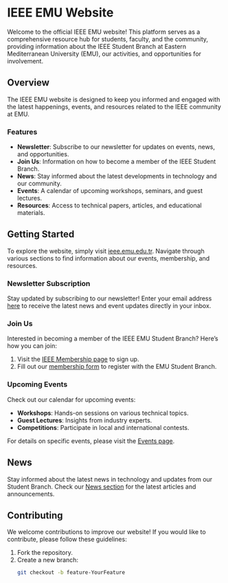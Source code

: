 # IEEE EMU Website

Welcome to the official IEEE EMU website! This platform serves as a comprehensive resource hub for students, faculty, and the community, providing information about the IEEE Student Branch at Eastern Mediterranean University (EMU), our activities, and opportunities for involvement.

## Overview

The IEEE EMU website is designed to keep you informed and engaged with the latest happenings, events, and resources related to the IEEE community at EMU.

### Features

- **Newsletter**: Subscribe to our newsletter for updates on events, news, and opportunities.
- **Join Us**: Information on how to become a member of the IEEE Student Branch.
- **News**: Stay informed about the latest developments in technology and our community.
- **Events**: A calendar of upcoming workshops, seminars, and guest lectures.
- **Resources**: Access to technical papers, articles, and educational materials.

## Getting Started

To explore the website, simply visit [ieee.emu.edu.tr](https://ieee.emu.edu.tr). Navigate through various sections to find information about our events, membership, and resources.

### Newsletter Subscription

Stay updated by subscribing to our newsletter! Enter your email address [here](#) to receive the latest news and event updates directly in your inbox.

### Join Us

Interested in becoming a member of the IEEE EMU Student Branch? Here’s how you can join:

1. Visit the [IEEE Membership page](https://www.ieee.org/membership/index.html) to sign up.
2. Fill out our [membership form](#) to register with the EMU Student Branch.

### Upcoming Events

Check out our calendar for upcoming events:

- **Workshops**: Hands-on sessions on various technical topics.
- **Guest Lectures**: Insights from industry experts.
- **Competitions**: Participate in local and international contests.

For details on specific events, please visit the [Events page](#).

## News

Stay informed about the latest news in technology and updates from our Student Branch. Check our [News section](#) for the latest articles and announcements.

## Contributing

We welcome contributions to improve our website! If you would like to contribute, please follow these guidelines:

1. Fork the repository.
2. Create a new branch:
   ```bash
   git checkout -b feature-YourFeature
